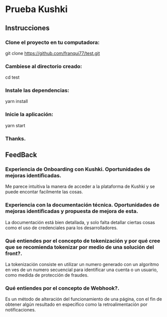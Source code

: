 # Prueba Kushki

## Instrucciones

### Clone el proyecto en tu computadora:

git clone https://github.com/franqui77/test.git

### Cambiese al directorio creado:

cd test

### Instale las dependencias:

yarn install

### Inicie la aplicación:

yarn start

### Thanks. 

## FeedBack

### Experiencia de Onboarding con Kushki. Oportunidades de mejoras identificadas.
Me parece intuitiva la manera de acceder a la plataforma de Kushki y se puede encontar facilmente las cosas.
### Experiencia con la documentación técnica. Oportunidades de mejoras identificadas y propuesta de mejora de esta.
La documentación está bien detallada, y solo falta detallar ciertas cosas como el uso de credenciales para los desarrolladores.
### Qué entiendes por el concepto de tokenización y por qué cree que se recomienda tokenizar por medio de una solución del front?.
La tokenización consiste en utilizar un numero generado con un algoritmo en ves de un numero secuencial para identificar una cuenta o un usuario, como medida de protección de fraudes.
### Qué entiendes por el concepto de Webhook?.
Es un método de alteración del funcionamiento de una página, con el fin de obtener algún resultado en específico como la retroalimentación por notificaciones.
